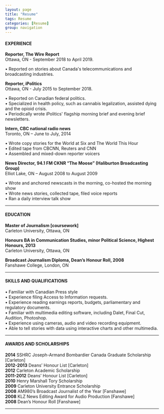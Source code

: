 ```yaml
---
layout: page
title: "Resume"
tags: Resume
categories: [Resume]
group: navigation
---
```

<h4>EXPERIENCE</h4>

<p><b>Reporter, The Wire Report</b><br />
Ottawa, ON - September 2018 to April 2019.<br /></p>
• Reported on stories about Canada's telecommunications and broadcasting industries.

<p><b>Reporter, iPolitics</b><br />
Ottawa, ON - July 2015 to September 2018.<br /></p>

• Reported on Canadian federal politics.<br />
• Specialized in health policy, such as cannabis legalization, assisted dying and the opioid crisis.<br />
• Periodically wrote iPolitics' flagship morning brief and evening brief newsletters. <br />

<p><b>Intern, CBC national radio news </b><br />
Toronto, ON – June to July, 2014 <br /></p>

<p>• Wrote copy stories for the World at Six and The World This Hour <br />
• Edited tape from CBCNN, Reuters and CNN <br />
• Assembled and mixed-down reporter voicers <br /></p>

<p><b>News Director, 94.1 FM CKNR “The Moose” (Haliburton Broadcasting Group) </b><br />
Elliot Lake, ON – August 2008 to August 2009 <br /></p>

<p>• Wrote and anchored newscasts in the morning, co-hosted the morning show <br />
• Wrote news stories, collected tape, filed voice reports <br />
• Ran a daily interview talk show <br /></p>

<hr />

<h4>EDUCATION</h4>

<p><b>Master of Journalism [coursework]  </b><br />
Carleton University, Ottawa, ON <br /></p>

<p><b>Honours BA in Communication Studies, minor Political Science, Highest Honours, 2013 </b><br />
Carleton University, Ottawa, ON <br /></p>

<p><b>Broadcast Journalism Diploma, Dean’s Honour Roll, 2008 </b><br />
Fanshawe College, London, ON <br /></p>

<hr />

<h4>SKILLS AND QUALIFICATIONS</h4>

<p>• Familiar with Canadian Press style <br />
• Experience filing Access to Information requests. <br />
• Experience reading earnings reports, budgets, parliamentary and regulatory documents.<br />
• Familiar with multimedia editing software, including Dalet, Final Cut, Audition, Photoshop.<br />
• Experience using cameras, audio and video recording equipment.<br />
• Able to tell stories with data using interactive charts and other multimedia.<br /></p>

<hr />

<h4>AWARDS AND SCHOLARSHIPS</h4>

<p><b>2014</b> SSHRC Joseph-Armand Bombardier Canada Graduate Scholarship [Carleton] <br />
<b>2012-2013</b> Deans’ Honour List [Carleton] <br />
<b>2012</b> Carleton Academic Scholarship <br />
<b>2011-2012</b> Deans’ Honour List [Carleton] <br />
<b>2010</b> Henry Marshall Tory Scholarship <br />
<b>2009</b> Carleton University Entrance Scholarship <br />
<b>2008</b> AM980’s Broadcast Journalist of the Year [Fanshawe] <br />
<b>2008</b> KLZ News Editing Award for Audio Production [Fanshawe] <br />
<b>2008</b> Dean’s Honour Roll [Fanshawe] <br /></p>

<hr>
